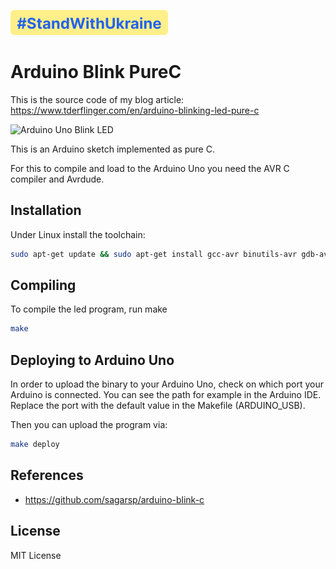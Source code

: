 [![StandWithUkraine](https://raw.githubusercontent.com/vshymanskyy/StandWithUkraine/main/badges/StandWithUkraine.svg)](https://github.com/vshymanskyy/StandWithUkraine/blob/main/docs/README.md)

# Arduino Blink PureC

This is the source code of my blog article: https://www.tderflinger.com/en/arduino-blinking-led-pure-c

![Arduino Uno Blink LED](./BlinkLed.png)

This is an Arduino sketch implemented as pure C.

For this to compile and load to the Arduino Uno you need
the AVR C compiler and Avrdude.

## Installation

Under Linux install the toolchain:

```bash
sudo apt-get update && sudo apt-get install gcc-avr binutils-avr gdb-avr avr-libc avrdude make
```

## Compiling

To compile the led program, run make

```bash
make
```

## Deploying to Arduino Uno

In order to upload the binary to your Arduino Uno, check on which port
your Arduino is connected. You can see the path for example in the Arduino IDE.
Replace the port with the default value in the Makefile (ARDUINO_USB).

Then you can upload the program via:

```bash
make deploy
```

## References

- https://github.com/sagarsp/arduino-blink-c

## License

MIT License
